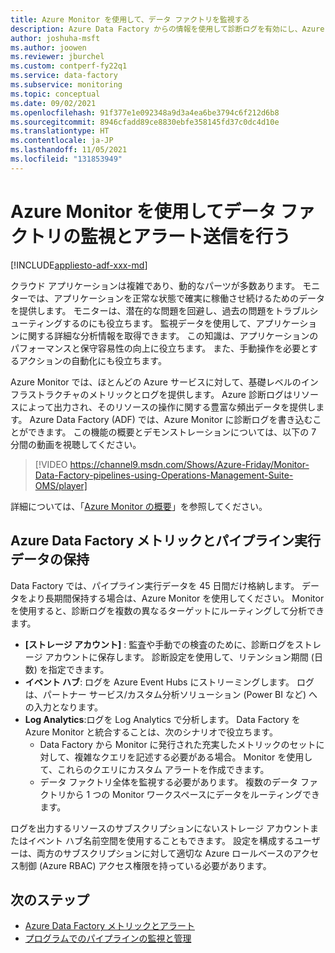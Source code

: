```yaml
---
title: Azure Monitor を使用して、データ ファクトリを監視する
description: Azure Data Factory からの情報を使用して診断ログを有効にし、Azure Monitor を使用して Data Factory パイプラインを監視する方法を説明します。
author: joshuha-msft
ms.author: joowen
ms.reviewer: jburchel
ms.custom: contperf-fy22q1
ms.service: data-factory
ms.subservice: monitoring
ms.topic: conceptual
ms.date: 09/02/2021
ms.openlocfilehash: 91f377e1e092348a9d3a4ea6be3794c6f212d6b8
ms.sourcegitcommit: 8946cfadd89ce8830ebfe358145fd37c0dc4d10e
ms.translationtype: HT
ms.contentlocale: ja-JP
ms.lasthandoff: 11/05/2021
ms.locfileid: "131853949"
---
```

# <a name="monitor-and-alert-data-factory-by-using-azure-monitor"></a>Azure Monitor を使用してデータ ファクトリの監視とアラート送信を行う

[!INCLUDE[appliesto-adf-xxx-md](includes/appliesto-adf-xxx-md.md)]

クラウド アプリケーションは複雑であり、動的なパーツが多数あります。 モニターでは、アプリケーションを正常な状態で確実に稼働させ続けるためのデータを提供します。 モニターは、潜在的な問題を回避し、過去の問題をトラブルシューティングするのにも役立ちます。 監視データを使用して、アプリケーションに関する詳細な分析情報を取得できます。 この知識は、アプリケーションのパフォーマンスと保守容易性の向上に役立ちます。 また、手動操作を必要とするアクションの自動化にも役立ちます。

Azure Monitor では、ほとんどの Azure サービスに対して、基礎レベルのインフラストラクチャのメトリックとログを提供します。 Azure 診断ログはリソースによって出力され、そのリソースの操作に関する豊富な頻出データを提供します。 Azure Data Factory (ADF) では、Azure Monitor に診断ログを書き込むことができます。 この機能の概要とデモンストレーションについては、以下の 7 分間の動画を視聴してください。

> [!VIDEO https://channel9.msdn.com/Shows/Azure-Friday/Monitor-Data-Factory-pipelines-using-Operations-Management-Suite-OMS/player]

詳細については、「[Azure Monitor の概要](../azure-monitor/overview.md)」を参照してください。

## <a name="keeping-azure-data-factory-metrics-and-pipeline-run-data"></a>Azure Data Factory メトリックとパイプライン実行データの保持

Data Factory では、パイプライン実行データを 45 日間だけ格納します。 データをより長期間保持する場合は、Azure Monitor を使用してください。 Monitor を使用すると、診断ログを複数の異なるターゲットにルーティングして分析できます。

* **[ストレージ アカウント]** : 監査や手動での検査のために、診断ログをストレージ アカウントに保存します。 診断設定を使用して、リテンション期間 (日数) を指定できます。
* **イベント ハブ**: ログを Azure Event Hubs にストリーミングします。 ログは、パートナー サービス/カスタム分析ソリューション (Power BI など) への入力となります。
* **Log Analytics**:ログを Log Analytics で分析します。 Data Factory を Azure Monitor と統合することは、次のシナリオで役立ちます。
  * Data Factory から Monitor に発行された充実したメトリックのセットに対して、複雑なクエリを記述する必要がある場合。 Monitor を使用して、これらのクエリにカスタム アラートを作成できます。
  * データ ファクトリ全体を監視する必要があります。 複数のデータ ファクトリから 1 つの Monitor ワークスペースにデータをルーティングできます。

ログを出力するリソースのサブスクリプションにないストレージ アカウントまたはイベント ハブ名前空間を使用することもできます。 設定を構成するユーザーは、両方のサブスクリプションに対して適切な Azure ロールベースのアクセス制御 (Azure RBAC) アクセス権限を持っている必要があります。

## <a name="next-steps"></a>次のステップ

- [Azure Data Factory メトリックとアラート](monitor-metrics-alerts.md)
- [プログラムでのパイプラインの監視と管理](monitor-programmatically.md)
